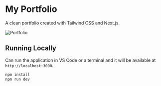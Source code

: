 # My Portfolio

A clean portfolio created with Tailwind CSS and Next.js.

![Portfolio](demo/demo.png)

## Running Locally

Can run the application in VS Code or a terminal and it will be available at `http://localhost:3000`.

```bash
npm install
npm run dev
```
